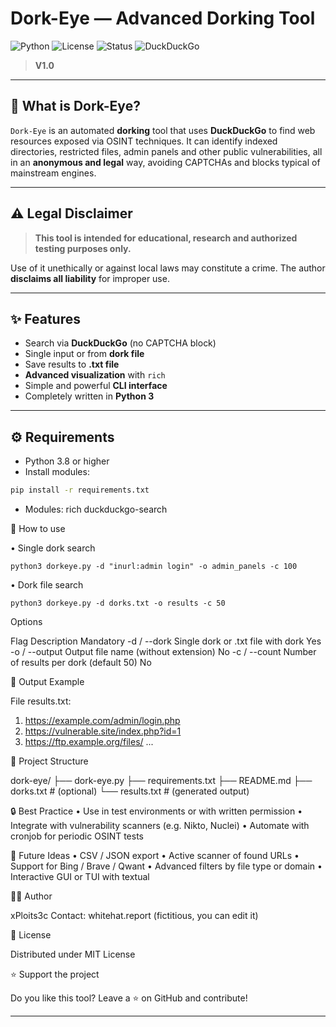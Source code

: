 
# Dork-Eye — Advanced Dorking Tool 
![Python](https://img.shields.io/badge/python-3.8%2B-blue.svg) 
![License](https://img.shields.io/badge/license-MIT-green.svg) 
![Status](https://img.shields.io/badge/status-Stable-brightgreen.svg) 
![DuckDuckGo](https://img.shields.io/badge/search-DuckDuckGo-orange.svg)

> **V1.0**

---

## 🧠 What is Dork-Eye?

`Dork-Eye` is an automated **dorking** tool that uses **DuckDuckGo** to find web resources exposed via OSINT techniques. It can identify indexed directories, restricted files, admin panels and other public vulnerabilities, all in an **anonymous and legal** way, avoiding CAPTCHAs and blocks typical of mainstream engines.

---

## ⚠️ Legal Disclaimer

> **This tool is intended for educational, research and authorized testing purposes only.**

Use of it unethically or against local laws may constitute a crime. The author **disclaims all liability** for improper use.

---

## ✨ Features

- Search via **DuckDuckGo** (no CAPTCHA block)
- Single input or from **dork file**
- Save results to **.txt file**
- **Advanced visualization** with `rich`
- Simple and powerful **CLI interface**
- Completely written in **Python 3**

---

## ⚙️ Requirements

- Python 3.8 or higher
- Install modules:
```bash
pip install -r requirements.txt
```
- Modules:
rich
duckduckgo-search

🚀 How to use

•  Single dork search
```
python3 dorkeye.py -d "inurl:admin login" -o admin_panels -c 100
```
•  Dork file search
```
python3 dorkeye.py -d dorks.txt -o results -c 50
```
Options

Flag Description Mandatory
  -d / --dork Single dork or .txt file with dork Yes
  -o / --output Output file name (without extension) No
  -c / --count Number of results per dork (default 50) No

📂 Output Example

File results.txt:

1. https://example.com/admin/login.php
2. https://vulnerable.site/index.php?id=1
3. https://ftp.example.org/files/
...

📌 Project Structure

dork-eye/
├── dork-eye.py
├── requirements.txt
├── README.md
├── dorks.txt # (optional)
└── results.txt # (generated output)

🔒 Best Practice
• Use in test environments or with written permission
• Integrate with vulnerability scanners (e.g. Nikto, Nuclei)
• Automate with cronjob for periodic OSINT tests

🧩 Future Ideas
• CSV / JSON export
• Active scanner of found URLs
• Support for Bing / Brave / Qwant
• Advanced filters by file type or domain
• Interactive GUI or TUI with textual

🧑‍💻 Author

xPloits3c
Contact: whitehat.report (fictitious, you can edit it)

📜 License

Distributed under MIT License

⭐ Support the project

Do you like this tool? Leave a ⭐ on GitHub and contribute!

---
